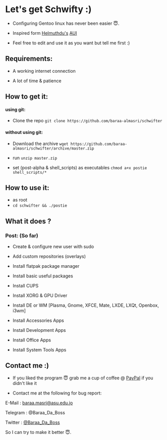 # Let's get Schwifty :)
- Configuring Gentoo linux has never been easier 😇.

- Inspired form [Helmuthdu's](https://github.com/helmuthdu)   [AUI](https://github.com/helmuthdu/aui)

- Feel free to edit and use it as you want but tell me first :)

## Requirements:
- A working internet connection
  
- A lot of time & patience
  
## How to get it:
#### using git:
- Clone the repo `git clone https://github.com/baraa-almasri/schwifter`

#### without using git:
- Download the archive `wget https://github.com/baraa-almasri/schwifter/archive/master.zip`

- run `unzip master.zip`

- set (post-alpha & shell_scripts) as executables `chmod a+x postie shell_scripts/*`

## How to use it:
- as root
- `cd schwifter && ./postie`

## What it does ? 
### Post: (So far)
- Create & configure new user with sudo

- Add custom repositories (overlays)

- Install flatpak package manager

- Install basic useful packages

- Install CUPS

- Install XORG & GPU Driver

- Install DE or WM [Plasma, Gnome, XFCE, Mate, LXDE, LXQt, Openbox, i3wm]

- Install Accessories Apps

- Install Development Apps

- Install Office Apps

- Install System Tools Apps

## Contact me :)
- If you liked the program 😇 grab me a cup of coffee @ [PayPal](https://www.paypal.me/baraamasri) if you didn't like it

- Contact me at the following for bug report: 

E-Mail : baraa.masri@asu.edu.jo 

Telegram : @Baraa_Da_Boss 

Twitter : [@Baraa_Da_Boss](https://twitter.com/Baraa_Da_Boss) 

So I can try to make it better 😇.
